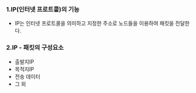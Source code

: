 

### 1.IP(인터넷 프로트콜)의 기능

- IP는 인터넷 프로트콜을 의미하고 지정한 주소로 노드들을 이용하여 패킷을 전달한다.

### 2.IP - 패킷의 구성요소

 - 출발지IP
 - 목적지IP
 - 전송 데이터
 - 그 외



